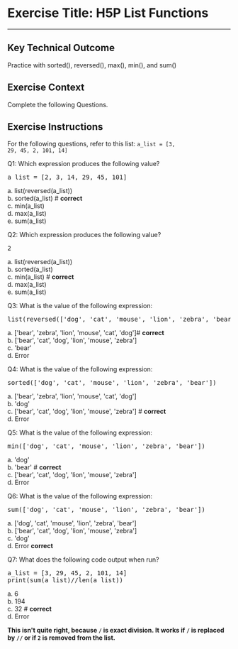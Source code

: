# Exercise Title: H5P List Functions
---
## Key Technical Outcome
Practice with sorted(), reversed(), max(), min(), and sum()

## Exercise Context
Complete the following Questions.

## Exercise Instructions

For the following questions, refer to this list:
<code>a_list = [3, 29, 45, 2, 101, 14]</code>

Q1: Which expression produces the following value?<br>
<pre>a_list = [2, 3, 14, 29, 45, 101]</pre>

  a. list(reversed(a_list)) <br>
  b. sorted(a_list) # <b> correct </b> <br>
  c. min(a_list) <br>
  d. max(a_list) <br>
  e. sum(a_list)

Q2: Which expression produces the following value?<br>
<pre>2</pre>

a. list(reversed(a_list)) <br>
b. sorted(a_list) <br>
c. min(a_list) # <b>correct</b> <br>
d. max(a_list) <br>
e. sum(a_list) <br>

Q3: What is the value of the following expression:<br>
<pre>list(reversed(['dog', 'cat', 'mouse', 'lion', 'zebra', 'bear']))</pre>

a. ['bear', 'zebra', 'lion', 'mouse', 'cat', 'dog']# <b>correct</b><br>
b. ['bear', 'cat', 'dog', 'lion', 'mouse', 'zebra']<br>
c. 'bear'<br>
d. Error<br>

Q4: What is the value of the following expression:<br>
<pre>sorted(['dog', 'cat', 'mouse', 'lion', 'zebra', 'bear'])</pre>

a. ['bear', 'zebra', 'lion', 'mouse', 'cat', 'dog'] <br>
b. 'dog'<br>
c. ['bear', 'cat', 'dog', 'lion', 'mouse', 'zebra'] # <b>correct</b><br>
d. Error<br>

Q5: What is the value of the following expression:<br>
<pre>min(['dog', 'cat', 'mouse', 'lion', 'zebra', 'bear'])</pre>

a. 'dog' <br>
b. 'bear' # <b>correct</b> <br>
c. ['bear', 'cat', 'dog', 'lion', 'mouse', 'zebra']<br>
d. Error<br>

Q6: What is the value of the following expression: <br>
<pre>sum(['dog', 'cat', 'mouse', 'lion', 'zebra', 'bear'])</pre>

a. ['dog', 'cat', 'mouse', 'lion', 'zebra', 'bear']<br>
b. ['bear', 'cat', 'dog', 'lion', 'mouse', 'zebra'] <br>
c. 'dog'<br>
d. Error <b>correct</b> <br>

Q7: What does the following code output when run?<br> 
<pre>a_list = [3, 29, 45, 2, 101, 14]
print(sum(a_list)//len(a_list))</pre>

a. 6 <br>
b. 194 <br>
c. 32 # <b>correct</b> <br>
d. Error

**This isn't quite right, because `/` is exact division. It works if `/` is replaced by `//` or if `2` is removed from the list.**
